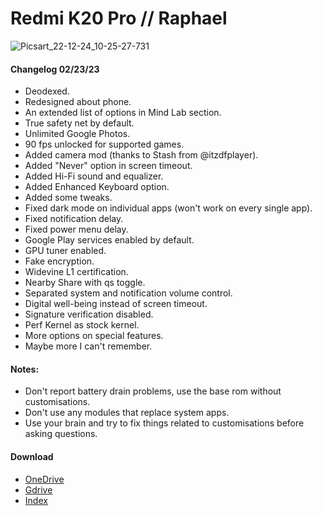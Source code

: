 # Redmi K20 Pro // Raphael
![Picsart_22-12-24_10-25-27-731](https://user-images.githubusercontent.com/83476983/220929114-6e4bdf52-e231-4a1b-90bc-8d0915adb6b1.jpg)

#### Changelog 02/23/23

- Deodexed.
- Redesigned about phone.
- An extended list of options in Mind Lab section.
- True safety net by default.
- Unlimited Google Photos.
- 90 fps unlocked for supported games.
- Added camera mod (thanks to Stash from @itzdfplayer).
- Added "Never" option in screen timeout.
- Added Hi-Fi sound and equalizer.
- Added Enhanced Keyboard option.
- Added some tweaks.
- Fixed dark mode on individual apps (won't work on every single app).
- Fixed notification delay.
- Fixed power menu delay.
- Google Play services enabled by default.
- GPU tuner enabled.
- Fake encryption.
- Widevine L1 certification.
- Nearby Share with qs toggle.
- Separated system and notification volume control.
- Digital well-being instead of screen timeout.
- Signature verification disabled.
- Perf Kernel as stock kernel.
- More options on special features.
- Maybe more I can't remember.

#### Notes:

- Don't report battery drain problems, use the base rom without customisations.
- Don't use any modules that replace system apps.
- Use your brain and try to fix things related to customisations before asking questions.

#### Download
- [OneDrive](https://1drv.ms/f/s!AlF3Be_wRLoUgxtK3y-ij76_qBlR)
- [Gdrive](https://drive.google.com/uc?id=12mSngGbUUTkoo8rlGsxeuHBZgDmcUuyH&export=download)
- [Index](https://mika.mikamirror.workers.dev/0:/Mind-Edition_K20Pro_13.0.18.0_A12_fixed.zip)
